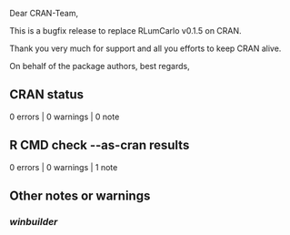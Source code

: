 Dear CRAN-Team, 

This is a bugfix release to replace RLumCarlo v0.1.5 on CRAN. 

Thank you very much for support and all you efforts
to keep CRAN alive. 

On behalf of the package authors, best regards, 


## CRAN status

0 errors | 0 warnings | 0 note

## R CMD check --as-cran results

0 errors | 0 warnings | 1 note

## Other notes or warnings

### *winbuilder* 

